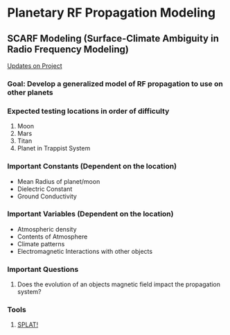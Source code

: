 # Planetary RF Propagation Modeling
## SCARF Modeling (Surface-Climate Ambiguity in Radio Frequency Modeling)

[Updates on Project](https://www.researchgate.net/project/Planetary-RF-Propagation-Modeling)

### Goal: Develop a generalized model of RF propagation to use on other planets

### Expected testing locations in order of difficulty
1. Moon
2. Mars
3. Titan
4. Planet in Trappist System

### Important Constants (Dependent on the location)
* Mean Radius of planet/moon
* Dielectric Constant
* Ground Conductivity

### Important Variables (Dependent on the location)
* Atmospheric density
* Contents of Atmosphere
* Climate patterns
* Electromagnetic Interactions with other objects

### Important Questions
1. Does the evolution of an objects magnetic field impact the propagation system?

### Tools
1. [SPLAT!](https://www.qsl.net/kd2bd/splat.html)

### 
